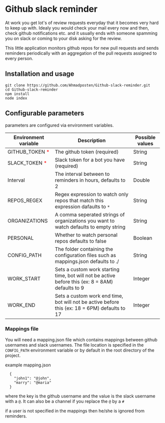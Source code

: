 # Github slack reminder

At work you get lot's of review requests everyday that it becomes very hard to keep up with. Idealy you would check your mail every now and then, check github notifications etc. and it usually ends with someone spamming you on slack or coming to your disk asking for the review.

This little application monitors github repos for new pull requests and sends reminders periodically with an aggregation of the pull requests assigned to every person.

## Installation and usage
```
git clone https://github.com/Ahmadposten/Github-slack-reminder.git
cd Github-slack-reminder
npm install
node index
```

## Configurable parameters
parameters are configured via environment variables.

| Environment variable                               | Description                                                                                    | Possible values      |
| ---------------------------------------------------| ---------------------------------------------------------------------------------------------- | -------------------- |
| GITHUB_TOKEN <span style="color:red">\*</span>      | The github token (required)                                                                    | String               |
| SLACK_TOKEN <span style="color:red">\*</span>       | Slack token for a bot you have (required)                                                      | String               |
| Interval                                           | The interval between to reminders in hours, defaults to 2                                      | Double               |
| REPOS_REGEX                                        | Regex expression to watch only repos that match this expression      dafaults to `*`           | String               |
| ORGANIZATIONS                                      | A comma seperated strings of organizations you want to watch         defaults to empty string  | String               |
| PERSONAL                                           | Whether to watch personal repos                                       defaults to false        | Boolean              |
| CONFIG_PATH                                        | The folder containing the configuration files such as mappings.json defaults to ./             | String               |
| WORK_START                                        | Sets a custom work starting time, bot will not be active before this (ex: 8 = 8AM) defaults to 9             | Integer               |
| WORK_END                                        | Sets a custom work end time, bot will not be active before this (ex: 18 = 6PM) defaults to 17             | Integer               |



### Mappings file
You will need a mapping.json file which contains mappings between github usernames and slack usernames. The file location is specified in the `CONFIG_PATH` environment variable
or by default in the root directory of the project.

example mapping.json

```
  {
    "john1": "@john",
    "marry": "@maria"
  }
```
where the key is the github username and the value is the slack username with a `@`. It can also be a channel if you replace the `@` by a `#`

if a user is not specified in the mappings then he/she is ignored from reminders.

